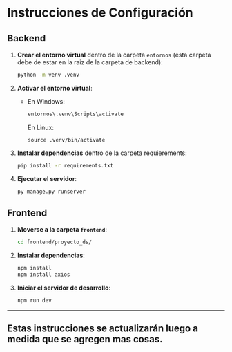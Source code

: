 #  Instrucciones de Configuración

##  Backend
1. **Crear el entorno virtual** dentro de la carpeta `entornos` (esta carpeta debe de estar en la raiz de la carpeta de backend):
   ```sh
   python -m venv .venv
   ```

2. **Activar el entorno virtual**:
   - En Windows:
     ```sh
     entornos\.venv\Scripts\activate
     ```
     En Linux:
     ```
     source .venv/bin/activate
     ```

3. **Instalar dependencias** dentro de la carpeta requierements:
   ```sh
   pip install -r requirements.txt
   ```

4. **Ejecutar el servidor**:
   ```sh
   py manage.py runserver
   ```

##  Frontend
1. **Moverse a la carpeta `frontend`**:
   ```sh
   cd frontend/proyecto_ds/
   ```
2. **Instalar dependencias**:
   ```sh
   npm install
   npm install axios
   ```
3. **Iniciar el servidor de desarrollo**:
   ```sh
   npm run dev
   ```

---

##   **Estas instrucciones se actualizarán luego a medida que se agregen mas cosas.** 